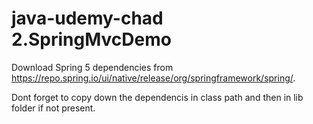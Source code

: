 # java-udemy-chad 2.SpringMvcDemo 
Download Spring 5 dependencies from https://repo.spring.io/ui/native/release/org/springframework/spring/.

Dont forget to copy down the dependencis in class path and then in lib folder if not present.

